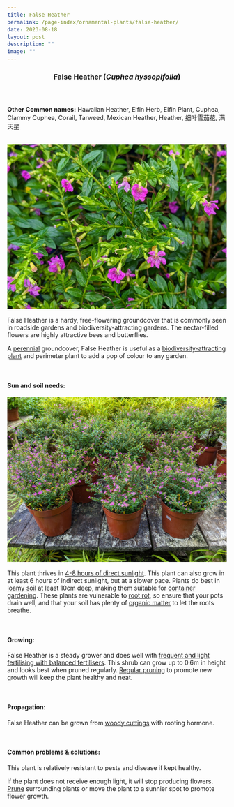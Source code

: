 ```yaml
---
title: False Heather
permalink: /page-index/ornamental-plants/false-heather/
date: 2023-08-18
layout: post
description: ""
image: ""
---
```

<header> 
	<h3>False Heather (<em>Cuphea hyssopifolia</em>)</h3> 
</header>

<section>
	<p><strong>Other Common names:</strong> Hawaiian Heather, Elfin Herb, Elfin Plant, Cuphea, Clammy Cuphea, Corail, Tarweed, Mexican Heather, Heather, 细叶雪茄花, 满天星</p>
	<br>
</section>
 
<section>
	<img title="False Heather flowers. Photo by Jacqueline Chua." src="/images/Plants/falseheather_jacquelinechua.jpg">
	<p>False Heather is a hardy, free-flowering groundcover that is commonly seen in roadside gardens and biodiversity-attracting gardens. The nectar-filled flowers are highly attractive bees and butterflies.</p>
	<p>A <a href="/learn-more-about-gardening/glossary/#p">perennial</a> groundcover, False Heather is useful as a <a href="/page-index/glossary/biodiversity-attracting-plants/">biodiversity-attracting plant</a> and perimeter plant to add a pop of colour to any garden.</p>
	 <br> 
</section> 
 
<section> 
  <h4>Sun and soil needs:</h4> 
	<img title="False heather growing in pots. Photo by Jacqueline Chua." src="/images/Plants/falseheather3_jacquelinechua.jpg">
  <p>This plant thrives in <a href="/page-index/horticulture-techniques/gauging-light/">4-8 hours of direct sunlight</a>. This plant can also grow in at least 6 hours of indirect sunlight, but at a slower pace.  Plants do best in <a href="/page-index/horticulture-techniques/soil/">loamy soil</a> at least 10cm deep, making them suitable for <a href="/page-index/horticulture-techniques/planting-in-containers/">container gardening</a>. These plants are vulnerable to <a href="/page-index/plant-problems/root-rot/">root rot</a>, so ensure that your pots drain well, and that your soil has plenty of <a href="/page-index/horticulture-techniques/soil-amendments/">organic matter</a> to let the roots breathe.</p> 
	<br>
</section>

<section> 
  <h4>Growing:</h4> 
	<p>False Heather is a steady grower and does well with <a href="/page-index/horticulture-techniques/fertilising/">frequent and light fertilising with balanced fertilisers</a>. This shrub can grow up to 0.6m in height and looks best when pruned regularly. <a href="/page-index/horticulture-techniques/pruning/">Regular pruning</a> to promote new growth will keep the plant healthy and neat.</p> 
	<br> 
</section> 

<section> 
  <h4>Propagation:</h4> 
	<p>False Heather can be grown from <a href="/page-index/horticulture-techniques/propagating-by-cuttings/">woody cuttings</a> with rooting hormone.</p> 
	<br> 
</section> 
 
<section> 
  <h4>Common problems &amp; solutions:</h4> 
	<p>This plant is relatively resistant to pests and disease if kept healthy.</p>
	<p>If the plant does not receive enough light, it will stop producing flowers. <a href="/page-index/horticulture-techniques/pruning/">Prune</a> surrounding plants or move the plant to a sunnier spot to promote flower growth.</p>
	<br> 
</section>